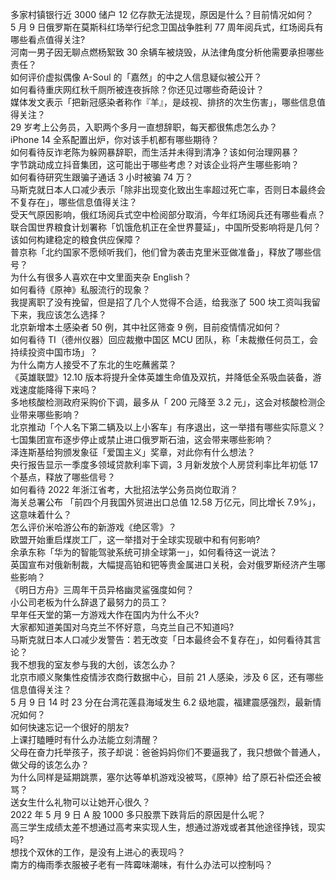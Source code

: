 多家村镇银行近 3000 储户 12 亿存款无法提现，原因是什么？目前情况如何？  
5 月 9 日俄罗斯在莫斯科红场举行纪念卫国战争胜利 77 周年阅兵式，红场阅兵有哪些看点值得关注?  
河南一男子因无聊点燃杨絮致 30 余辆车被烧毁，从法律角度分析他需要承担哪些责任？  
如何评价虚拟偶像 A-Soul 的「嘉然」的中之人信息疑似被公开？  
如何看待重庆网红秋千厕所被连夜拆除？你还见过哪些奇葩设计？  
媒体发文表示「把新冠感染者称作『羊』，是歧视、排挤的次生伤害」，哪些信息值得关注？  
29 岁考上公务员，入职两个多月一直想辞职，每天都很焦虑怎么办？  
iPhone 14 全系配置出炉，你对该手机都有哪些期待？  
如何看待反诈老陈为躲网暴辞职，而生活并未得到清净？该如何治理网暴？  
字节跳动成立抖音集团，这可能出于哪些考虑？对该企业将产生哪些影响？  
如何看待研究生跟骗子通话 3 小时被骗 74 万？  
马斯克就日本人口减少表示「除非出现变化致出生率超过死亡率，否则日本最终会不复存在」，哪些信息值得关注？  
受天气原因影响，俄红场阅兵式空中检阅部分取消，今年红场阅兵还有哪些看点？  
联合国世界粮食计划署称「饥饿危机正在全世界蔓延」，中国所受影响将是几何？该如何构建稳定的粮食供应保障？  
普京称「北约国家不愿倾听我们，他们曾为袭击克里米亚做准备」，释放了哪些信号？  
为什么有很多人喜欢在中文里面夹杂 English？  
如何看待《原神》私服流行的现象？  
我提离职了没有挽留，但是招了几个人觉得不合适，给我涨了 500 块工资叫我留下来，我应该怎么选择？  
北京新增本土感染者 50 例，其中社区筛查 9 例，目前疫情情况如何？  
如何看待 TI（德州仪器）回应裁撤中国区 MCU 团队，称「未裁撤任何员工，会持续投资中国市场」？  
为什么南方人接受不了东北的生吃蘸酱菜？  
《英雄联盟》12.10 版本将提升全体英雄生命值及双抗，并降低全系吸血装备，游戏速度能降得下来吗？  
多地核酸检测政府采购价下调，最多从「 200 元降至 3.2 元」，这会对核酸检测企业带来哪些影响？  
北京推动「个人名下第二辆及以上小客车」有序退出，这一举措有哪些实际意义？  
七国集团宣布逐步停止或禁止进口俄罗斯石油，这会带来哪些影响？  
泽连斯基给狗颁发象征「爱国主义」奖章，对此你有什么想法？  
央行报告显示一季度多领域贷款利率下调，3 月新发放个人房贷利率比年初低 17 个基点，释放了哪些信号？  
如何看待 2022 年浙江省考，大批招法学公务员岗位取消？  
海关总署公布 「前四个月我国外贸进出口总值 12.58 万亿元，同比增长 7.9%」，这意味着什么？  
怎么评价米哈游公布的新游戏《绝区零》？  
欧盟开始重启煤炭工厂，这一举措对于全球实现碳中和有何影响?  
余承东称「华为的智能驾驶系统可排全球第一」，如何看待这一说法？  
英国宣布对俄新制裁，大幅提高铂和钯等贵金属进口关税，会对俄罗斯经济产生哪些影响？  
《明日方舟》三周年干员异格幽灵鲨强度如何？  
小公司老板为什么辞退了最努力的员工？  
早年任天堂的第一方游戏大作在国内为什么不火?  
大家都知道美国对乌克兰不怀好意，乌克兰自己不知道吗?  
马斯克就日本人口减少发警告：若无改变「日本最终会不复存在」，如何看待其言论？  
我不想我的室友参与我的大创，该怎么办？  
北京市顺义聚集性疫情涉农商行数据中心，目前 21 人感染，涉及 6 区，还有哪些信息值得关注？  
5 月 9 日 14 时 23 分在台湾花莲县海域发生 6.2 级地震，福建震感强烈，最新情况如何？  
如何快速忘记一个很好的朋友?  
上课打瞌睡时有什么办法能立刻清醒？  
父母在奋力托举孩子，孩子却说：爸爸妈妈你们不要逼我了，我只想做个普通人，做父母的该怎么办？  
为什么同样是延期跳票，塞尔达等单机游戏没被骂，《原神》给了原石补偿还会被骂？  
送女生什么礼物可以让她开心很久？  
2022 年 5 月 9 日 A 股 1000 多只股票下跌背后的原因是什么呢？  
高三学生成绩太差不想通过高考来实现人生，想通过游戏或者其他途径挣钱，现实吗?  
想找个双休的工作，是没有上进心的表现吗？  
南方的梅雨季衣服被子老有一阵霉味潮味，有什么办法可以控制吗？  
